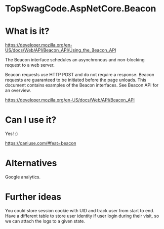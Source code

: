 # TopSwagCode.AspNetCore.Beacon

# What is it?
https://developer.mozilla.org/en-US/docs/Web/API/Beacon_API/Using_the_Beacon_API

The Beacon interface schedules an asynchronous and non-blocking request to a web server.

Beacon requests use HTTP POST and do not require a response.
Beacon requests are guaranteed to be initiated before the page unloads.
This document contains examples of the Beacon interfaces. See Beacon API for an overview.

https://developer.mozilla.org/en-US/docs/Web/API/Beacon_API

# Can I use it?

Yes! :)

https://caniuse.com/#feat=beacon

# Alternatives

Google analytics.

# Further ideas

You could store session cookie with UID and track user from start to end.
Have a different table to store user identity if user login during their visit, so we can attach the logs to a given state.


